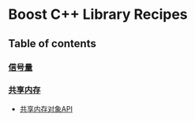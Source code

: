 # Boost C++ Library Recipes

## Table of contents

### [信号量](semaphores)

### [共享内存](shared_memory)
- [共享内存对象API](shared_memory/recipe-01)


